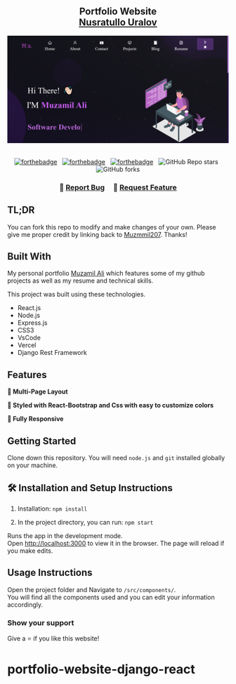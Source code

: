 <h2 align="center">
  Portfolio Website <br/>
  <a href="https://muzmil-ali.netlify.app/" target="_blank">Nusratullo Uralov</a>
</h2>
<div align="center">
  <img alt="Demo" src="./frontend/Images/readme-img.png" />
</div>

<br/>

<center>

[![forthebadge](https://forthebadge.com/images/badges/built-with-love.svg)](https://forthebadge.com) &nbsp;
[![forthebadge](https://forthebadge.com/images/badges/made-with-javascript.svg)](https://forthebadge.com) &nbsp;
[![forthebadge](https://forthebadge.com/images/badges/open-source.svg)](https://forthebadge.com) &nbsp;
![GitHub Repo stars](https://img.shields.io/github/stars/Muzmmil207/django-react-portfolio?color=red&logo=github&style=for-the-badge) &nbsp;
![GitHub forks](https://img.shields.io/github/forks/Muzmmil207/django-react-portfolio?color=red&logo=github&style=for-the-badge)

</center>

<h3 align="center">
    🔹
    <a href="https://github.com/Muzmmil207/django-react-portfolio/issues">Report Bug</a> &nbsp; &nbsp;
    🔹
    <a href="https://github.com/Muzmmil207/django-react-portfolio/issues">Request Feature</a>
</h3>

## TL;DR

You can fork this repo to modify and make changes of your own. Please give me proper credit by linking back to [Muzmmil207](https://github.com/Muzmmil207/django-react-portfolio). Thanks!

## Built With

My personal portfolio <a href="https://muzmil-ali.netlify.app/" target="_blank">Muzamil Ali</a> which features some of my github projects as well as my resume and technical skills.<br/>

This project was built using these technologies.

- React.js
- Node.js
- Express.js
- CSS3
- VsCode
- Vercel
- Django Rest Framework

## Features

**📖 Multi-Page Layout**

**🎨 Styled with React-Bootstrap and Css with easy to customize colors**

**📱 Fully Responsive**

## Getting Started

Clone down this repository. You will need `node.js` and `git` installed globally on your machine.

## 🛠 Installation and Setup Instructions

1. Installation: `npm install`

2. In the project directory, you can run: `npm start`

Runs the app in the development mode.\
Open [http://localhost:3000](http://localhost:3000) to view it in the browser.
The page will reload if you make edits.

## Usage Instructions

Open the project folder and Navigate to `/src/components/`. <br/>
You will find all the components used and you can edit your information accordingly.

### Show your support

Give a ⭐ if you like this website!
# portfolio-website-django-react
